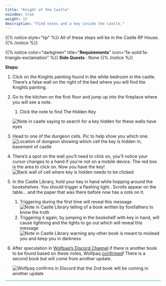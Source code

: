 ```yaml
---
title: "Knight of the Castle"
noindex: true
weight: 15
description: "Find notes and a key inside the castle."
---
```


{{% notice style="tip" %}}
All of these steps will be in the Castle RP House.
{{% /notice %}}

{{% notice color="darkgreen" title="**Requirements**" icon="fa-solid fa-triangle-exclamation"  %}}
**Side Quests** : None
{{% /notice %}}


**Steps:**

1. Click on the Knights painting found in the white bedroom in the castle. There’s a false wall on the right of the bed where you will find the Knights painting.
1. Go to the kitchen on the first floor and jump up into the fireplace where you will see a note.
    1. Click the note to find The Hidden Key

	![Note in castle saying to search for a key hidden for these walls have eyes](/images/bh/note_in_chimney.jpg)

1. Head to one of the dungeon cells. Pic to help show you which one.
    ![Location of dungeon showing which cell the key is hidden in, basement of castle](/images/bh/dungeon.jpg)
1. There’s a spot on the wall you’ll need to click on, you’ll notice your cursor changes to a hand if you're not on a mobile device. The red box is the area to click on. Now you have the key!
    ![Back wall of cell where key is hidden needs to be clicked](/images/bh/key_in_wall.jpg)
1. In the Castle Library, hold your key in hand while hopping around the bookshelves. You should trigger a flashing light.. Scrolls appear on the table… and the paper that was there before now has a note on it.
    1. Triggering during the first time will reveal this message
        ![Note in Castle Library telling of a book written by forefathers to know the truth](/images/bh/castle_note_1.jpg)
    1. Triggering it again, by jumping in the bookshelf with key in hand, will cause lightning and the lights to go out which will reveal this message
        ![Note in Castle Library warning any other book is meant to mislead you and keep you in darkness](/images/bh/castle_note_2.jpg)

1. After speculation in [Wolfpaq’s Discord Channel](https://discord.com/channels/482308357248647177/870010373976236052) if there is another book to be found based on these notes, Wolfpaq [confirmed](https://discord.com/channels/482308357248647177/870010373976236052/1175153726906978306)! There is a second book but will come from another update. 

    ![Wolfpaq confirms in Discord that the 2nd book will be coming in another update](/images/bh/wolf_confirm_2nd_book.jpg)



<hr style="background-color: #28b44c" size=8>
